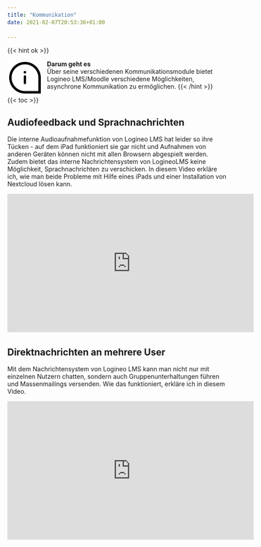 ```yaml
---
title: "Kommunikation"
date: 2021-02-07T20:53:36+01:00

---
```

{{< hint ok >}}

<img src="/images/noun_Info_817970.svg" height="80px"
     alt="info"
     style="float: left; margin-right: 10px;" />
**Darum geht es**\
 Über seine verschiedenen Kommunikationsmodule bietet Logineo LMS/Moodle verschiedene Möglichkeiten, asynchrone Kommunikation zu ermöglichen.
{{< /hint >}}

{{< toc >}}

## Audiofeedback und Sprachnachrichten

Die interne Audioaufnahmefunktion von Logineo LMS hat leider so ihre Tücken - auf dem iPad funktioniert sie gar nicht und Aufnahmen von anderen Geräten können nicht mit allen Browsern abgespielt werden.
Zudem bietet das interne Nachrichtensystem von LogineoLMS keine Möglichkeit, Sprachnachrichten zu verschicken.
In diesem Video erkläre ich, wie man beide Probleme mit Hilfe eines iPads und einer Installation von Nextcloud lösen kann.

<iframe width="560" height="315" src="https://www.youtube-nocookie.com/embed/uMp6XkgPBsk" frameborder="0" allow="accelerometer; autoplay; clipboard-write; encrypted-media; gyroscope; picture-in-picture" allowfullscreen></iframe>

## Direktnachrichten an mehrere User

Mit dem Nachrichtensystem von Logineo LMS kann man nicht nur mit einzelnen Nutzern chatten, sondern auch Gruppenunterhaltungen führen und Massenmailings versenden. Wie das funktioniert, erkläre ich in diesem Video.

<iframe width="560" height="315" src="https://www.youtube-nocookie.com/embed/SJEvxSl70Mc" frameborder="0" allow="accelerometer; autoplay; clipboard-write; encrypted-media; gyroscope; picture-in-picture" allowfullscreen></iframe>


